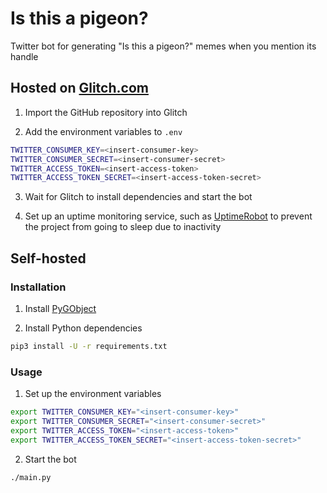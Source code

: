 # Is this a pigeon?

Twitter bot for generating "Is this a pigeon?" memes when you mention its
handle

## Hosted on [Glitch.com](https://glitch.com)

1. Import the GitHub repository into Glitch

2. Add the environment variables to `.env`

```sh
TWITTER_CONSUMER_KEY=<insert-consumer-key>
TWITTER_CONSUMER_SECRET=<insert-consumer-secret>
TWITTER_ACCESS_TOKEN=<insert-access-token>
TWITTER_ACCESS_TOKEN_SECRET=<insert-access-token-secret>
```

3. Wait for Glitch to install dependencies and start the bot

4. Set up an uptime monitoring service, such as
   [UptimeRobot](https://uptimerobot.com/) to prevent the project from going to
   sleep due to inactivity

## Self-hosted

### Installation

1. Install [PyGObject](https://pygobject.readthedocs.io/en/latest/getting_started.html)

2. Install Python dependencies

```sh
pip3 install -U -r requirements.txt
```

### Usage

1. Set up the environment variables

```sh
export TWITTER_CONSUMER_KEY="<insert-consumer-key>"
export TWITTER_CONSUMER_SECRET="<insert-consumer-secret>"
export TWITTER_ACCESS_TOKEN="<insert-access-token>"
export TWITTER_ACCESS_TOKEN_SECRET="<insert-access-token-secret>"
```

2. Start the bot

```sh
./main.py
```
